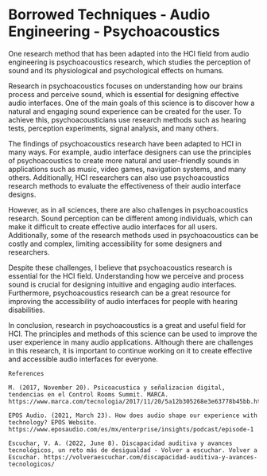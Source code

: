 # Borrowed Techniques - Audio Engineering - Psychoacoustics
One research method that has been adapted into the HCI field from audio engineering is psychoacoustics research, which studies the perception of sound and its physiological and psychological effects on humans.

Research in psychoacoustics focuses on understanding how our brains process and perceive sound, which is essential for designing effective audio interfaces. One of the main goals of this science is to discover how a natural and engaging sound experience can be created for the user. To achieve this, psychoacousticians use research methods such as hearing tests, perception experiments, signal analysis, and many others.

The findings of psychoacoustics research have been adapted to HCI in many ways. For example, audio interface designers can use the principles of psychoacoustics to create more natural and user-friendly sounds in applications such as music, video games, navigation systems, and many others. Additionally, HCI researchers can also use psychoacoustics research methods to evaluate the effectiveness of their audio interface designs.

However, as in all sciences, there are also challenges in psychoacoustics research. Sound perception can be different among individuals, which can make it difficult to create effective audio interfaces for all users. Additionally, some of the research methods used in psychoacoustics can be costly and complex, limiting accessibility for some designers and researchers.

Despite these challenges, I believe that psychoacoustics research is essential for the HCI field. Understanding how we perceive and process sound is crucial for designing intuitive and engaging audio interfaces. Furthermore, psychoacoustics research can be a great resource for improving the accessibility of audio interfaces for people with hearing disabilities.

In conclusion, research in psychoacoustics is a great and useful field for HCI. The principles and methods of this science can be used to improve the user experience in many audio applications. Although there are challenges in this research, it is important to continue working on it to create effective and accessible audio interfaces for everyone.

    References

    M. (2017, November 20). Psicoacustica y señalizacion digital, tendencias en el Control Rooms Summit. MARCA. https://www.marca.com/tecnologia/2017/11/20/5a12b305268e3e63778b45bb.html

    EPOS Audio. (2021, March 23). How does audio shape our experience with technology? EPOS Website. https://www.eposaudio.com/es/mx/enterprise/insights/podcast/episode-1

    Escuchar, V. A. (2022, June 8). Discapacidad auditiva y avances tecnológicos, un reto más de desigualdad - Volver a escuchar. Volver a Escuchar. https://volveraescuchar.com/discapacidad-auditiva-y-avances-tecnologicos/